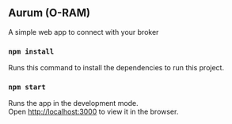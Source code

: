 ## Aurum (O-RAM)

A simple web app to connect with your broker

### `npm install`

Runs this command to install the dependencies to run this project.


### `npm start`

Runs the app in the development mode.<br />
Open [http://localhost:3000](http://localhost:3000) to view it in the browser.